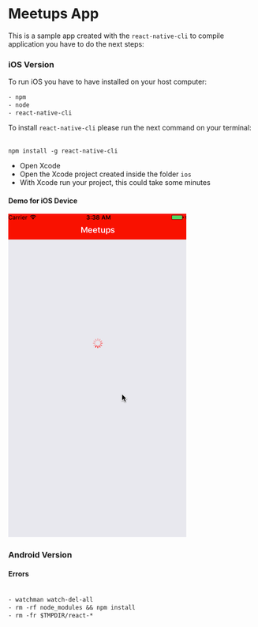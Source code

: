 # Meetups App

This is a sample app created with the `react-native-cli` to compile application you have to do the next steps:

### iOS Version

To run iOS you have to have installed on your host computer:

````
- npm
- node
- react-native-cli
````

To install `react-native-cli` please run the next command on your terminal:

`````

npm install -g react-native-cli

`````

- Open Xcode
- Open the Xcode project created inside the folder `ios`
- With Xcode run your project, this could take some minutes

#### Demo for iOS Device

![alt text](media/demo.gif)

### Android Version


#### Errors

````

- watchman watch-del-all
- rm -rf node_modules && npm install
- rm -fr $TMPDIR/react-*

````